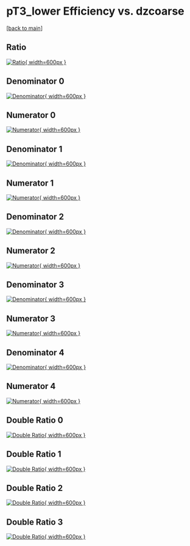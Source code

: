 # pT3_lower Efficiency vs. dzcoarse

[[back to main](./)]



## Ratio

[![Ratio](../mtv/var/pT3_lower_vtr_13_1_eff_dzcoarse.png){ width=600px }](../mtv/var/pT3_lower_vtr_13_1_eff_dzcoarse.pdf)

## Denominator 0

[![Denominator](../mtv/den/pT3_lower_vtr_13_1_eff_dzcoarse_den0.png){ width=600px }](../mtv/den/pT3_lower_vtr_13_1_eff_dzcoarse_den0.pdf)

## Numerator 0

[![Numerator](../mtv/num/pT3_lower_vtr_13_1_eff_dzcoarse_num0.png){ width=600px }](../mtv/num/pT3_lower_vtr_13_1_eff_dzcoarse_num0.pdf)

## Denominator 1

[![Denominator](../mtv/den/pT3_lower_vtr_13_1_eff_dzcoarse_den1.png){ width=600px }](../mtv/den/pT3_lower_vtr_13_1_eff_dzcoarse_den1.pdf)

## Numerator 1

[![Numerator](../mtv/num/pT3_lower_vtr_13_1_eff_dzcoarse_num1.png){ width=600px }](../mtv/num/pT3_lower_vtr_13_1_eff_dzcoarse_num1.pdf)

## Denominator 2

[![Denominator](../mtv/den/pT3_lower_vtr_13_1_eff_dzcoarse_den2.png){ width=600px }](../mtv/den/pT3_lower_vtr_13_1_eff_dzcoarse_den2.pdf)

## Numerator 2

[![Numerator](../mtv/num/pT3_lower_vtr_13_1_eff_dzcoarse_num2.png){ width=600px }](../mtv/num/pT3_lower_vtr_13_1_eff_dzcoarse_num2.pdf)

## Denominator 3

[![Denominator](../mtv/den/pT3_lower_vtr_13_1_eff_dzcoarse_den3.png){ width=600px }](../mtv/den/pT3_lower_vtr_13_1_eff_dzcoarse_den3.pdf)

## Numerator 3

[![Numerator](../mtv/num/pT3_lower_vtr_13_1_eff_dzcoarse_num3.png){ width=600px }](../mtv/num/pT3_lower_vtr_13_1_eff_dzcoarse_num3.pdf)

## Denominator 4

[![Denominator](../mtv/den/pT3_lower_vtr_13_1_eff_dzcoarse_den4.png){ width=600px }](../mtv/den/pT3_lower_vtr_13_1_eff_dzcoarse_den4.pdf)

## Numerator 4

[![Numerator](../mtv/num/pT3_lower_vtr_13_1_eff_dzcoarse_num4.png){ width=600px }](../mtv/num/pT3_lower_vtr_13_1_eff_dzcoarse_num4.pdf)

## Double Ratio 0

[![Double Ratio](../mtv/ratio/pT3_lower_vtr_13_1_eff_dzcoarse_ratio0.png){ width=600px }](../mtv/ratio/pT3_lower_vtr_13_1_eff_dzcoarse_ratio0.pdf)

## Double Ratio 1

[![Double Ratio](../mtv/ratio/pT3_lower_vtr_13_1_eff_dzcoarse_ratio1.png){ width=600px }](../mtv/ratio/pT3_lower_vtr_13_1_eff_dzcoarse_ratio1.pdf)

## Double Ratio 2

[![Double Ratio](../mtv/ratio/pT3_lower_vtr_13_1_eff_dzcoarse_ratio2.png){ width=600px }](../mtv/ratio/pT3_lower_vtr_13_1_eff_dzcoarse_ratio2.pdf)

## Double Ratio 3

[![Double Ratio](../mtv/ratio/pT3_lower_vtr_13_1_eff_dzcoarse_ratio3.png){ width=600px }](../mtv/ratio/pT3_lower_vtr_13_1_eff_dzcoarse_ratio3.pdf)

